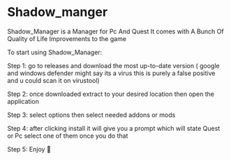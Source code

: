 Shadow_manger
=============================
Shadow_Manager is a Manager for Pc And Quest It comes with A Bunch Of Quality of Life Improvements to the game

To start using Shadow_Manager:

Step 1: go to releases and download the most up-to-date version ( google and windows defender might say its a virus this is purely a false positive and u could scan it on virustool)

Step 2: once downloaded extract to your desired location then open the application

Step 3: select options then select needed addons or mods

Step 4: after clicking install it will give you a prompt which will state Quest or Pc select one of them once you do that

Step 5: Enjoy 🙂
